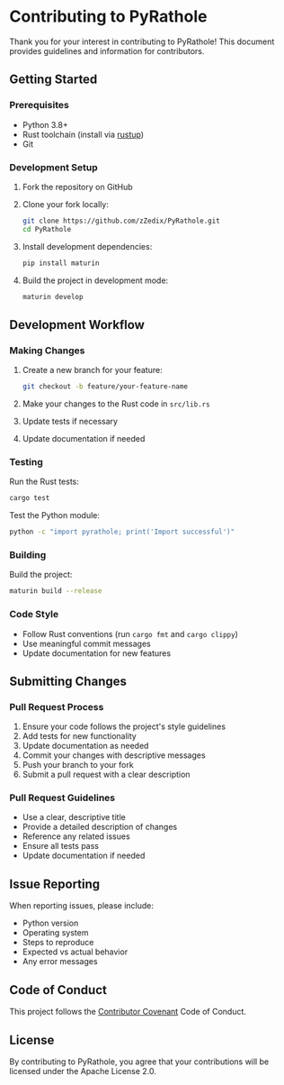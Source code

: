 # Contributing to PyRathole

Thank you for your interest in contributing to PyRathole! This document provides guidelines and information for contributors.

## Getting Started

### Prerequisites

- Python 3.8+
- Rust toolchain (install via [rustup](https://rustup.rs/))
- Git

### Development Setup

1. Fork the repository on GitHub
2. Clone your fork locally:
   ```bash
   git clone https://github.com/zZedix/PyRathole.git
   cd PyRathole
   ```

3. Install development dependencies:
   ```bash
   pip install maturin
   ```

4. Build the project in development mode:
   ```bash
   maturin develop
   ```

## Development Workflow

### Making Changes

1. Create a new branch for your feature:
   ```bash
   git checkout -b feature/your-feature-name
   ```

2. Make your changes to the Rust code in `src/lib.rs`
3. Update tests if necessary
4. Update documentation if needed

### Testing

Run the Rust tests:
```bash
cargo test
```

Test the Python module:
```bash
python -c "import pyrathole; print('Import successful')"
```

### Building

Build the project:
```bash
maturin build --release
```

### Code Style

- Follow Rust conventions (run `cargo fmt` and `cargo clippy`)
- Use meaningful commit messages
- Update documentation for new features

## Submitting Changes

### Pull Request Process

1. Ensure your code follows the project's style guidelines
2. Add tests for new functionality
3. Update documentation as needed
4. Commit your changes with descriptive messages
5. Push your branch to your fork
6. Submit a pull request with a clear description

### Pull Request Guidelines

- Use a clear, descriptive title
- Provide a detailed description of changes
- Reference any related issues
- Ensure all tests pass
- Update documentation if needed

## Issue Reporting

When reporting issues, please include:

- Python version
- Operating system
- Steps to reproduce
- Expected vs actual behavior
- Any error messages

## Code of Conduct

This project follows the [Contributor Covenant](https://www.contributor-covenant.org/) Code of Conduct.

## License

By contributing to PyRathole, you agree that your contributions will be licensed under the Apache License 2.0.

